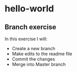 # hello-world

## Branch exercise 
In this exercise I will:
- Create a new branch
- Make edits to the readme file
- Commit the changes
- Merge into Master branch
